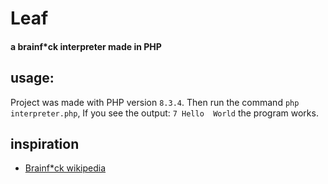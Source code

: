 # Leaf
#### a brainf*ck interpreter made in PHP

## usage:
Project was made with PHP version `8.3.4`. Then run the command `php interpreter.php`, If you see the output: `7 Hello 
World` the program works.

## inspiration
- [Brainf*ck wikipedia](https://en.wikipedia.org/wiki/Brainfuck)